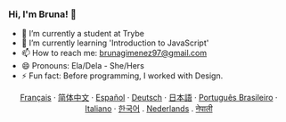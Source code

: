 ### Hi, I'm Bruna! 👋

- 🔭 I’m currently a student at Trybe
- 🌱 I’m currently learning 'Introduction to JavaScript'
- 📫 How to reach me: brunagimenez97@gmail.com
- 😄 Pronouns: Ela/Dela - She/Hers
- ⚡ Fun fact: Before programming, I worked with Design.

<div>
  <a href='https://github.com/brunagimenez'>
    <p align="center">
    <a href="/docs/readme_fr.md">Français</a>
    ·
    <a href="/docs/readme_cn.md">简体中文</a>
    ·
    <a href="/docs/readme_es.md">Español</a>
    ·
    <a href="/docs/readme_de.md">Deutsch</a>
    ·
    <a href="/docs/readme_ja.md">日本語</a>
    ·
    <a href="/docs/readme_pt-BR.md">Português Brasileiro</a>
    ·
    <a href="/docs/readme_it.md">Italiano</a>
    ·
    <a href="/docs/readme_kr.md">한국어</a>
    .
    <a href="/docs/readme_nl.md">Nederlands</a>
    .
    <a href="/docs/readme_np.md">नेपाली</a>
  </p>
